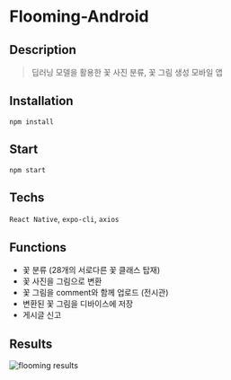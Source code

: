 # Flooming-Android

## Description
>딥러닝 모델을 활용한 꽃 사진 분류, 꽃 그림 생성 모바일 앱

## Installation
```npm install```

## Start
```npm start```

## Techs

```React Native```, ```expo-cli```, ```axios```

## Functions
<ul>
  <li>꽃 분류 (28개의 서로다른 꽃 클래스 탑재)</li>
  <li>꽃 사진을 그림으로 변환</li>
  <li>꽃 그림을 comment와 함께 업로드 (전시관)</li>
  <li>변환된 꽃 그림을 디바이스에 저장</li>
  <li>게시글 신고</li>
</ul>

## Results
![flooming results](images/flooming.jpg)